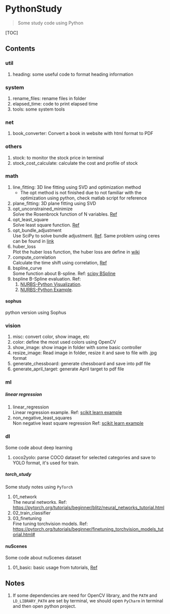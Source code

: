 # PythonStudy
> Some study code using Python

[TOC]


## Contents
### util
1. heading: some useful code to format heading information

### system
1. rename_files: rename files in folder
1. elapsed_time: code to print elapsed time
1. tools: some system tools

### net
1. book_converter: Convert a book in website with html format to PDF

### others
1. stock: to monitor the stock price in terminal
1. stock_cost_calculate: calculate the cost and profile of stock


### math
1. line_fitting: 3D line fitting using SVD and optimization method
    - The opt method is not finished due to not familiar with the optimization using python, check matlab script for reference
1. plane_fitting: 3D plane fitting using SVD
1. opt_unconstrained_minimize  \
    Solve the Rosenbrock function of N variables. [Ref](https://docs.scipy.org/doc/scipy/reference/tutorial/optimize.html#unconstrained-minimization-of-multivariate-scalar-functions-minimize)
1. opt_least_square \
    Solve least square function. [Ref](https://docs.scipy.org/doc/scipy/reference/tutorial/optimize.html#least-squares-minimization-least-squares)
1. opt_bundle_adjustment    \
    Use SciPy to solve bundle adjustment. [Ref](https://scipy-cookbook.readthedocs.io/items/bundle_adjustment.html).
    Same problem using ceres can be found in [link](http://ceres-solver.org/nnls_tutorial.html#bundle-adjustment)
1. huber_loss   \
    Plot the huber loss function, the huber loss are define in [wiki]( https://en.wikipedia.org/wiki/Huber_loss)
1. compute_correlation \
    Calculate the time shift using correlation, [Ref](https://towardsdatascience.com/computing-cross-correlation-between-geophysical-time-series-488642be7bf0)
1. bspline_curve \
    Some function about B-spline.
    Ref: [scipy BSpline](https://docs.scipy.org/doc/scipy/reference/generated/scipy.interpolate.BSpline.html)
1. bspline
    B-Spline evaluation.
    Ref:
    1. [NURBS-Python Visualization](https://nurbs-python.readthedocs.io/en/latest/visualization.html).
    1. [NURBS-Python Example](https://github.com/orbingol/NURBS-Python_Examples/blob/master/visualization/mpl_curve2d_tangents.py).

#### sophus
python version using Sophus

### vision
1. misc: convert color, show image, etc
1. color: define the most used colors using OpenCV
1. show_image: show image in folder with some basic controller
1. resize_image: Read image in folder, resize it and save to file with .jpg format
1. generate_chessboard: generate chessboard and save into pdf file
1. generate_april_target: generate April target to pdf file


### ml
##### linear regression
1. linear_regression \
    Linear regression example.
    Ref: [scikit learn example](https://scikit-learn.org/stable/auto_examples/linear_model/plot_ols.html#sphx-glr-auto-examples-linear-model-plot-ols-py)
1. non_negative_least_squares \
    Non negative least square regression
    Ref: [scikit learn example](https://scikit-learn.org/stable/auto_examples/linear_model/plot_nnls.html#sphx-glr-auto-examples-linear-model-plot-nnls-py)



### dl
Some code about deep learning
1. coco2yolo: parse COCO dataset for selected categories and save to YOLO format, it's used for train.

##### torch_study
Some study notes using `PyTorch`
1. 01_network   \
    The neural networks.
    Ref: https://pytorch.org/tutorials/beginner/blitz/neural_networks_tutorial.html
1. 02_train_classifier
1. 03_finetuning \
    Fine tuning torchvision models.
    Ref: https://pytorch.org/tutorials/beginner/finetuning_torchvision_models_tutorial.html#


#### nuScenes
Some code about nuScenes dataset
1. 01_basic: basic usage from tutorials, [Ref](https://github.com/nutonomy/nuscenes-devkit/blob/master/python-sdk/tutorials/nuscenes_tutorial.ipynb)


## Notes
1. If some dependencies are need for OpenCV library, and the `PATH` and `LD_LIBRARY_PATH` are set by terminal, we should open `PyCharm` in terminal and then open python project.